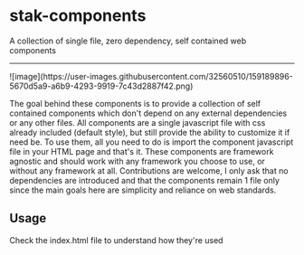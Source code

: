 # stak-components
A collection of single file, zero dependency, self contained web components

<hr>
![image](https://user-images.githubusercontent.com/32560510/159189896-5670d5a9-a6b9-4293-9919-7c43d2887f42.png)


The goal behind these components is to provide a collection of self contained components which don't depend on any external dependencies or any other files.
All components are a single javascript file with css already included (default style), but still provide the ability to customize it if need be. To use them, all you
need to do is import the component javascript file in your HTML page and that's it. These components are framework agnostic and should work with any framework you 
choose to use, or without any framework at all. Contributions are welcome, I only ask that no dependencies are introduced and that the components remain 1 file only 
since the main goals here are simplicity and reliance on web standards.

## Usage
Check the index.html file to understand how they're used
